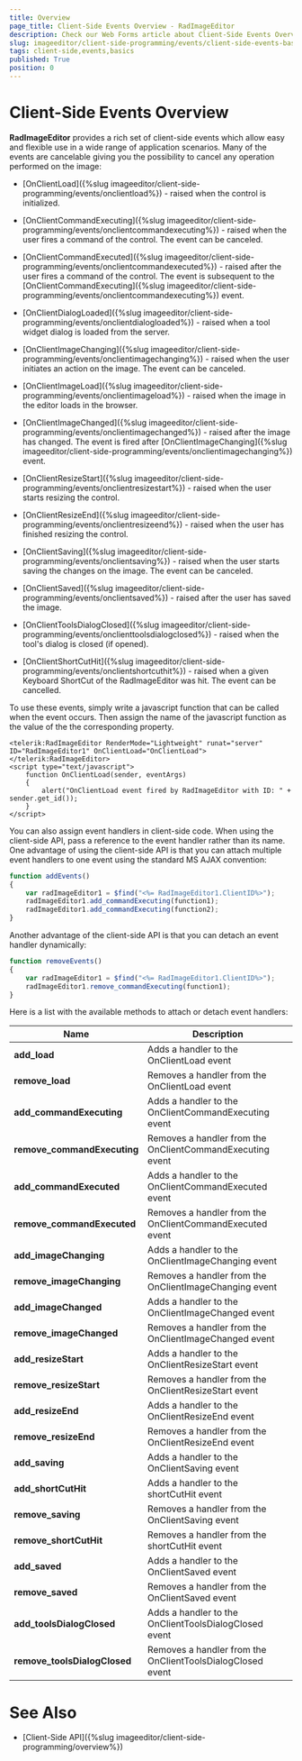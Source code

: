 ```yaml
---
title: Overview
page_title: Client-Side Events Overview - RadImageEditor
description: Check our Web Forms article about Client-Side Events Overview.
slug: imageeditor/client-side-programming/events/client-side-events-basics
tags: client-side,events,basics
published: True
position: 0
---
```


# Client-Side Events Overview





**RadImageEditor** provides a rich set of client-side events which allow easy and flexible use in a wide range of application scenarios. Many of the events are cancelable giving you the possibility to cancel any operation performed on the image:

* [OnClientLoad]({%slug imageeditor/client-side-programming/events/onclientload%}) - raised when the control is initialized.

* [OnClientCommandExecuting]({%slug imageeditor/client-side-programming/events/onclientcommandexecuting%}) - raised when the user fires a command of the control. The event can be canceled.

* [OnClientCommandExecuted]({%slug imageeditor/client-side-programming/events/onclientcommandexecuted%}) - raised after the user fires a command of the control. The event is subsequent to the [OnClientCommandExecuting]({%slug imageeditor/client-side-programming/events/onclientcommandexecuting%}) event.

* [OnClientDialogLoaded]({%slug imageeditor/client-side-programming/events/onclientdialogloaded%}) - raised when a tool widget dialog is loaded from the server.

* [OnClientImageChanging]({%slug imageeditor/client-side-programming/events/onclientimagechanging%}) - raised when the user initiates an action on the image. The event can be canceled.

* [OnClientImageLoad]({%slug imageeditor/client-side-programming/events/onclientimageload%}) - raised when the image in the editor loads in the browser.

* [OnClientImageChanged]({%slug imageeditor/client-side-programming/events/onclientimagechanged%}) - raised after the image has changed. The event is fired after [OnClientImageChanging]({%slug imageeditor/client-side-programming/events/onclientimagechanging%}) event.

* [OnClientResizeStart]({%slug imageeditor/client-side-programming/events/onclientresizestart%}) - raised when the user starts resizing the control.

* [OnClientResizeEnd]({%slug imageeditor/client-side-programming/events/onclientresizeend%}) - raised when the user has finished resizing the control.

* [OnClientSaving]({%slug imageeditor/client-side-programming/events/onclientsaving%}) - raised when the user starts saving the changes on the image. The event can be canceled.

* [OnClientSaved]({%slug imageeditor/client-side-programming/events/onclientsaved%}) - raised after the user has saved the image.

* [OnClientToolsDialogClosed]({%slug imageeditor/client-side-programming/events/onclienttoolsdialogclosed%}) - raised when the tool's dialog is closed (if opened).

* [OnClientShortCutHit]({%slug imageeditor/client-side-programming/events/onclientshortcuthit%}) - raised when a given Keyboard ShortCut of the RadImageEditor was hit. The event can be cancelled.

To use these events, simply write a javascript function that can be called when the event occurs. Then assign the name of the javascript function as the value of the the corresponding property.

````ASP.NET
<telerik:RadImageEditor RenderMode="Lightweight" runat="server" ID="RadImageEditor1" OnClientLoad="OnClientLoad"></telerik:RadImageEditor>
<script type="text/javascript">
    function OnClientLoad(sender, eventArgs)
    {
        alert("OnClientLoad event fired by RadImageEditor with ID: " + sender.get_id());
    }
</script>
````



You can also assign event handlers in client-side code. When using the client-side API, pass a reference to the event handler rather than its name. One advantage of using the client-side API is that you can attach multiple event handlers to one event using the standard MS AJAX convention:

````JavaScript
function addEvents()
{
    var radImageEditor1 = $find("<%= RadImageEditor1.ClientID%>");
    radImageEditor1.add_commandExecuting(function1);
    radImageEditor1.add_commandExecuting(function2);
}
````



Another advantage of the client-side API is that you can detach an event handler dynamically:

````JavaScript
function removeEvents()
{
    var radImageEditor1 = $find("<%= RadImageEditor1.ClientID%>");
    radImageEditor1.remove_commandExecuting(function1);
}
````



Here is a list with the available methods to attach or detach event handlers:


| Name | Description |
| ------ | ------ |
| **add_load** |Adds a handler to the OnClientLoad event|
| **remove_load** |Removes a handler from the OnClientLoad event|
| **add_commandExecuting** |Adds a handler to the OnClientCommandExecuting event|
| **remove_commandExecuting** |Removes a handler from the OnClientCommandExecuting event|
| **add_commandExecuted** |Adds a handler to the OnClientCommandExecuted event|
| **remove_commandExecuted** |Removes a handler from the OnClientCommandExecuted event|
| **add_imageChanging** |Adds a handler to the OnClientImageChanging event|
| **remove_imageChanging** |Removes a handler from the OnClientImageChanging event|
| **add_imageChanged** |Adds a handler to the OnClientImageChanged event|
| **remove_imageChanged** |Removes a handler from the OnClientImageChanged event|
| **add_resizeStart** |Adds a handler to the OnClientResizeStart event|
| **remove_resizeStart** |Removes a handler from the OnClientResizeStart event|
| **add_resizeEnd** |Adds a handler to the OnClientResizeEnd event|
| **remove_resizeEnd** |Removes a handler from the OnClientResizeEnd event|
| **add_saving** |Adds a handler to the OnClientSaving event|
| **add_shortCutHit** |Adds a handler to the shortCutHit event|
| **remove_saving** |Removes a handler from the OnClientSaving event|
| **remove_shortCutHit** |Removes a handler from the shortCutHit event|
| **add_saved** |Adds a handler to the OnClientSaved event|
| **remove_saved** |Removes a handler from the OnClientSaved event|
| **add_toolsDialogClosed** |Adds a handler to the OnClientToolsDialogClosed event|
| **remove_toolsDialogClosed** |Removes a handler from the OnClientToolsDialogClosed event|

# See Also

 * [Client-Side API]({%slug imageeditor/client-side-programming/overview%})
